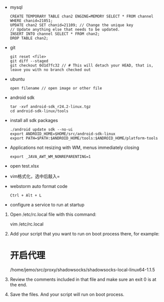 - mysql

      CREATE TEMPORARY TABLE chan2 ENGINE=MEMORY SELECT * FROM channel WHERE chanid=21051;
      UPDATE chan2 SET chanid=21109; // Change the unique key
      // Update anything else that needs to be updated.
      INSERT INTO channel SELECT * FROM chan2;
      DROP TABLE chan2;

- git

      git reset <file>
      git diff --staged
      git checkout 0d1d7fc32 // # This will detach your HEAD, that is, leave you with no branch checked out

- ubuntu

      open filename // open image or other file

- android sdk

      tar -xvf android-sdk_r24.2-linux.tgz
      cd android-sdk-linux/tools

- install all sdk packages

      ./android update sdk --no-ui
      export ANDROID_HOME=$HOME/src/android-sdk-linux
      export PATH=$PATH:$ANDROID_HOME/tools:$ANDROID_HOME/platform-tools

- Applications not resizing with WM, menus immediately closing

      export _JAVA_AWT_WM_NONREPARENTING=1

- open test.xlsx

- vim格式化，选中后敲入=

- webstorm  auto format code

      Ctrl + Alt + L

- configure a service to run at startup

1. Open /etc/rc.local file with this command:

      vim /etc/rc.local

2. Add your script that you want to run on boot process there, for example:

      # 开启代理
      /home/jemo/src/proxy/shadowsocks/shadowsocks-local-linux64-1.1.5

3. Review the comments included in that file and make sure an exit 0 is at the end.
4. Save the files. And your script will run on boot process.
